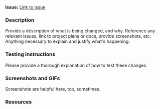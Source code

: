 **Issue:** [Link to issue]() <br/>

### Description

Provide a description of what is being changed, and why. Reference any relevant issues, link to project plans or docs, provide screenshots, etc. Anything necessary to explain and justify what's happening.

### Testing instructions

Please provide a thorough explanation of how to test these changes.

### Screenshots and GIFs

Screenshots are helpful here, too, sometimes.

### Resources
